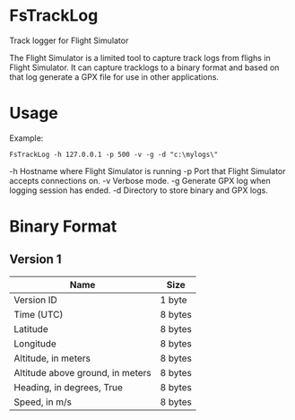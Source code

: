 # FsTrackLog
Track logger for Flight Simulator

The Flight Simulator is a limited tool to capture track logs from flighs in Flight Simulator.
It can capture tracklogs to a binary format and based on that log generate a GPX file for use in other applications.

# Usage

Example:
```
FsTrackLog -h 127.0.0.1 -p 500 -v -g -d "c:\mylogs\"
```

-h Hostname where Flight Simulator is running
-p Port that Flight Simulator accepts connections on.
-v Verbose mode.
-g Generate GPX log when logging session has ended.
-d Directory to store binary and GPX logs.

# Binary Format

## Version 1

| Name | Size |
|-|-|
| Version ID | 1 byte |
| Time (UTC) | 8 bytes |
| Latitude | 8 bytes |
| Longitude | 8 bytes |
| Altitude, in meters | 8 bytes |
| Altitude above ground, in meters | 8 bytes |
| Heading, in degrees, True | 8 bytes |
| Speed, in m/s | 8 bytes |